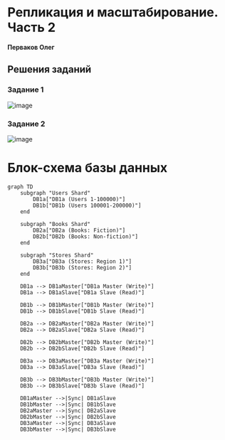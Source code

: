 # Репликация и масштабирование. Часть 2

**Перваков Олег**

## Решения заданий

### Задание 1
![image](https://github.com/user-attachments/assets/03999cf2-36ee-476f-b2fa-815e85beb7aa)

### Задание 2
![image](https://github.com/user-attachments/assets/0185e537-ee22-4f12-8296-ee48645eba62)



# Блок-схема базы данных

```mermaid
graph TD
    subgraph "Users Shard"
        DB1a["DB1a (Users 1-100000)"]
        DB1b["DB1b (Users 100001-200000)"]
    end

    subgraph "Books Shard"
        DB2a["DB2a (Books: Fiction)"]
        DB2b["DB2b (Books: Non-fiction)"]
    end

    subgraph "Stores Shard"
        DB3a["DB3a (Stores: Region 1)"]
        DB3b["DB3b (Stores: Region 2)"]
    end

    DB1a --> DB1aMaster["DB1a Master (Write)"]
    DB1a --> DB1aSlave["DB1a Slave (Read)"]

    DB1b --> DB1bMaster["DB1b Master (Write)"]
    DB1b --> DB1bSlave["DB1b Slave (Read)"]

    DB2a --> DB2aMaster["DB2a Master (Write)"]
    DB2a --> DB2aSlave["DB2a Slave (Read)"]

    DB2b --> DB2bMaster["DB2b Master (Write)"]
    DB2b --> DB2bSlave["DB2b Slave (Read)"]

    DB3a --> DB3aMaster["DB3a Master (Write)"]
    DB3a --> DB3aSlave["DB3a Slave (Read)"]

    DB3b --> DB3bMaster["DB3b Master (Write)"]
    DB3b --> DB3bSlave["DB3b Slave (Read)"]

    DB1aMaster -->|Sync| DB1aSlave
    DB1bMaster -->|Sync| DB1bSlave
    DB2aMaster -->|Sync| DB2aSlave
    DB2bMaster -->|Sync| DB2bSlave
    DB3aMaster -->|Sync| DB3aSlave
    DB3bMaster -->|Sync| DB3bSlave


